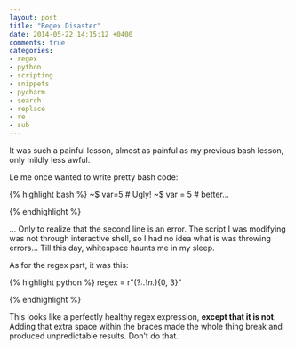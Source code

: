 ```yaml
---
layout: post
title: "Regex Disaster"
date: 2014-05-22 14:15:12 +0400
comments: true
categories: 
- regex
- python
- scripting
- snippets
- pycharm
- search
- replace
- re
- sub
---
```


It was such a painful lesson, almost as painful as my previous bash lesson, only mildly less awful.

Le me once wanted to write pretty bash code:

{% highlight bash %}
~$ var=5    # Ugly!
~$ var = 5  # better...

{% endhighlight %}

... Only to realize that the second line is an error. The script I was modifying was not through interactive shell, so I had no idea what is was throwing errors... Till this day, whitespace haunts me in my sleep.

As for the regex part, it was this:

{% highlight python %}
regex = r"(?:.*\n.*){0, 3}"

{% endhighlight %}

This looks like a perfectly healthy regex expression, **except that it is not**. Adding that extra space within the braces made the whole thing break and produced unpredictable results. Don't do that.
